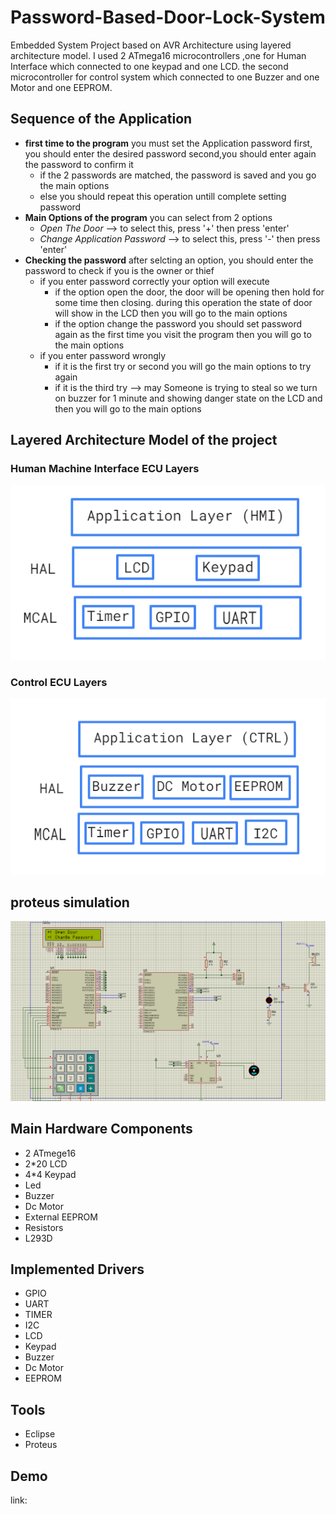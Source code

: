 # Password-Based-Door-Lock-System
Embedded System Project based on AVR Architecture using layered architecture model. I used 2 ATmega16 microcontrollers ,one for Human Interface which connected to one keypad and one LCD. the second microcontroller for control system which connected to one Buzzer and one Motor and one EEPROM.

## Sequence of the Application
- **first time to the program** 
    you must set the Application password
    first, you should enter the desired password
    second,you should enter again the password to confirm it
    - if the 2 passwords are matched, the password is saved and you go the main options
    - else you should repeat this operation untill complete setting password
- **Main Options of the program**
    you can select from 2 options 
    - *Open The Door* --> to select this, press '+' then press 'enter'
    - *Change Application Password* --> to select this, press '-' then press 'enter'
- **Checking the password**
    after selcting an option, you should enter the password to check if you is the owner or thief
    - if you enter password correctly your option will execute 
        * if the option open the door, the door will be opening then hold for some time then closing. during this operation the state of door will show in the LCD then you will go to the main options
        * if the option change the password you should set password again as the first time you visit the program then you will go to the main options
    - if you enter password wrongly 
         * if it is the first try or second you will go the main options to try again
         * if it is the third try --> may Someone is trying to steal so we turn on buzzer for 1 minute and showing danger state on the LCD and then you will go to the main options

## Layered Architecture Model of the project
### Human Machine Interface ECU Layers
![image from program](https://github.com/abdelrahman99999/Password-Based-Door-Lock-System/blob/main/HMI%20and%20%20Control%20Layers/HMI_Layers.png?raw=true)
### Control ECU Layers
![image from program](https://github.com/abdelrahman99999/Password-Based-Door-Lock-System/blob/main/HMI%20and%20%20Control%20Layers/Control_Layers.png?raw=true)
## proteus simulation
![image from program](https://github.com/abdelrahman99999/Password-Based-Door-Lock-System/blob/main/project%20screenshots%20while%20working/3.png?raw=true)

## Main Hardware Components
- 2 ATmege16 
- 2*20 LCD
- 4*4 Keypad
- Led
- Buzzer
- Dc Motor
- External EEPROM
- Resistors
- L293D

## Implemented Drivers
- GPIO
- UART
- TIMER
- I2C
- LCD
- Keypad
- Buzzer
- Dc Motor
- EEPROM

## Tools
- Eclipse
- Proteus

## Demo
link: 

